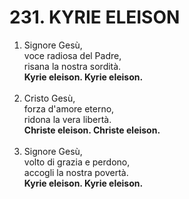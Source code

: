 # 231. KYRIE ELEISON

<ol>
	<li>Signore Gesù,<br>
		voce radiosa del Padre,<br>
		risana la nostra sordità.<br>
		<b>Kyrie eleison. Kyrie eleison.</b></li><br>
	<li>Cristo Gesù,<br>
		forza d'amore eterno,<br>
		ridona la vera libertà.<br>
		<b>Christe eleison. Christe eleison.</b></li><br>
	<li>Signore Gesù,<br>
		volto di grazia e perdono,<br>
		accogli la nostra povertà.<br>
		<b>Kyrie eleison. Kyrie eleison.</b></li><br>
</ol>
